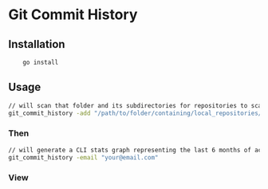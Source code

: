 # Git Commit History

## Installation

```bash
    go install
```

## Usage

```bash
// will scan that folder and its subdirectories for repositories to scan
git_commit_history -add "/path/to/folder/containing/local_repositories/"
```

### Then

```bash
// will generate a CLI stats graph representing the last 6 months of activity for the passed email.
git_commit_history -email "your@email.com"
```

### View

